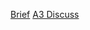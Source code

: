 [Brief](https://github.com/LukeBirkett/study-planner/blob/main/934G5_Machine_Learning/assessment/ML2025_brief_A3.pdf)
[A3 Discuss](https://canvas.sussex.ac.uk/courses/31315/discussion_topics/436805)
